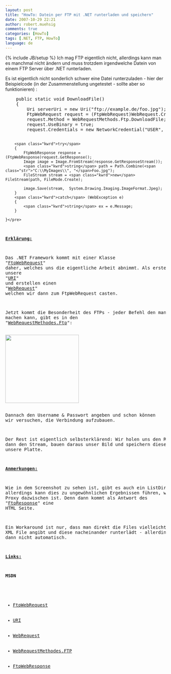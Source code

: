 ```yaml
---
layout: post
title: "HowTo: Datein per FTP mit .NET runterladen und speichern"
date: 2007-10-29 22:21
author: robert.muehsig
comments: true
categories: [HowTo]
tags: [.NET, FTP, HowTo]
language: de
---
```

{% include JB/setup %}
Ich mag FTP eigentlich nicht, allerdings kann man es manchmal nicht ändern und muss trotzdem irgendwelche Datein von einem FTP Server über .NET runterladen.

Es ist eigentlich nicht sonderlich schwer eine Datei runterzuladen - hier der Beispielcode (in der Zusammenstellung ungetestet - sollte aber so funktionieren) :

<p class="CodeFormatContainer">
<pre class="csharpcode">    <span class="kwrd">public</span> <span class="kwrd">static</span> <span class="kwrd">void</span> DownloadFile() 
    { 
        Uri serverUri = <span class="kwrd">new</span> Uri(<span class="str">"ftp://example.de/foo.jpg"</span>); 
        FtpWebRequest request = (FtpWebRequest)WebRequest.Create(serverUri); 
        request.Method = WebRequestMethods.Ftp.DownloadFile; 
        request.UseBinary = <span class="kwrd">true</span>; 
        request.Credentials = <span class="kwrd">new</span> NetworkCredential(<span class="str">"USER"</span>, <span class="str">"PASSWORD"</span>); 

        <span class="kwrd">try</span> 
        { 
            FtpWebResponse response = (FtpWebResponse)request.GetResponse(); 
            Image image = Image.FromStream(response.GetResponseStream()); 
            <span class="kwrd">string</span> path = Path.Combine(<span class="str">"C:\\MyImages\\", "</span>Foo.jpg"); 
            FileStream stream = <span class="kwrd">new</span> FileStream(path, FileMode.Create); 

            image.Save(stream,  System.Drawing.Imaging.ImageFormat.Jpeg); 
        } 
        <span class="kwrd">catch</span> (WebException e) 
        { 
            <span class="kwrd">string</span> ex = e.Message; 
        } 

    }</pre>
<strong><u>Erklärung:</u></strong>

Das .NET Framework kommt mit einer Klasse "<a href="http://msdn2.microsoft.com/de-de/library/system.net.ftpwebrequest(VS.80).aspx">FtpWebRequest</a>" daher, welches uns die eigentliche Arbeit abnimmt.
Als erstes nehmen wir unsere "<a href="http://msdn2.microsoft.com/de-de/library/system.uri.uri(vs.80).aspx">URI</a>" und erstellen einen "<a href="http://msdn2.microsoft.com/de-de/library/system.net.webrequest(VS.80).aspx">WebRequest</a>" welchen wir dann zum FtpWebRequest casten.

Jetzt kommt die Besonderheit des FTPs - jeder Befehl den man per FTP machen kann, gibt es in den "<a href="http://msdn2.microsoft.com/de-de/library/system.net.webrequestmethods.ftp.aspx">WebRequestMethodes.Ftp</a>":

<img border="0" width="231" src="{{BASE_PATH}}/assets/wp-images/image-thumb114.png" height="214" />

Dannach den Username &amp; Passwort angeben und schon können wir versuchen, die Verbindung aufzubauen.

Der Rest ist eigentlich selbsterklärend: Wir holen uns den Response, dann den Stream, bauen daraus unser Bild und speichern dieses lokal auf unsere Platte.

<strong><u>Anmerkungen:</u></strong>

Wie in dem Screenshot zu sehen ist, gibt es auch ein ListDirectory - allerdings kann dies zu ungewöhnlichen Ergebnissen führen, wenn ein Proxy dazwischen ist. Denn dann kommt als Antwort des "<a href="http://msdn2.microsoft.com/de-de/library/system.net.ftpwebresponse.aspx">FtpResponse</a>" eine HTML Seite.

Ein Workaround ist nur, dass man direkt die Files vielleicht in ein XML File angibt und diese nacheinander runterlädt - allerdings ist dies dann nicht automatisch.

<strong><u>Links:</u></strong>

<strong>MSDN</strong>
<ul>
	<li><a href="http://msdn2.microsoft.com/de-de/library/system.net.ftpwebrequest(VS.80).aspx">FtpWebRequest</a></li>
	<li><a href="http://msdn2.microsoft.com/de-de/library/system.uri.uri(vs.80).aspx">URI</a></li>
	<li><a href="http://msdn2.microsoft.com/de-de/library/system.net.webrequest(VS.80).aspx">WebRequest</a></li>
	<li><a href="http://msdn2.microsoft.com/de-de/library/system.net.webrequestmethods.ftp.aspx">WebRequestMethodes.FTP</a></li>
	<li><a href="http://msdn2.microsoft.com/de-de/library/system.net.ftpwebresponse.aspx">FtpWebResponse</a></li>
</ul>
